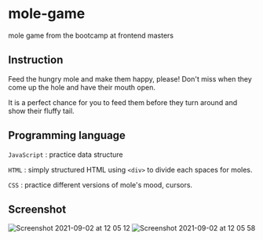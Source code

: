 # mole-game
mole game from the bootcamp at frontend masters 

## Instruction
Feed the hungry mole and make them happy, please! 
Don't miss when they come up the hole and have their mouth open. 

It is a perfect chance for you to feed them before they turn around and show their fluffy tail.

## Programming language
`JavaScript` : practice data structure 

`HTML` : simply structured HTML using `<div>` to divide each spaces for moles. 

`CSS` : practice different versions of mole's mood, cursors.


## Screenshot

![Screenshot 2021-09-02 at 12 05 12](https://user-images.githubusercontent.com/40551978/131878630-c87339a1-8e69-48aa-8485-9621cd5afc99.png)
![Screenshot 2021-09-02 at 12 05 58](https://user-images.githubusercontent.com/40551978/131878641-108fcaaa-1615-4c70-a0da-fc612cf4dae7.png)

